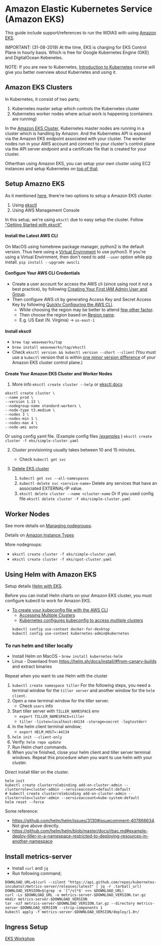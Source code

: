 # Amazon Elastic Kubernetes Service (Amazon EKS)
This guide include support/references to run the WDIAS with using [Amazon EKS](https://aws.amazon.com/eks/).

IMPORTANT: (31-08-2019) At the time, EKS is charging for EKS Control Plane in hourly basis. Which is free for Google Kubernetes Engine (GKE) and DigitalOcean Kebenetes.

NOTE: If you are new to Kubernetes, [Introduction to Kubernetes](https://www.edx.org/course/introduction-to-kubernetes) course will give you better overview about Kubernetes and using it.

## Amazon EKS Clusters
In Kubernetes, it consist of two parts;
1. Kubernetes master setup which controls the Kubernetes cluster
2. Kubernetes worker nodes where actual work is happening (containers are running)

In the [Amazon EKS Cluster](https://docs.aws.amazon.com/eks/latest/userguide/clusters.html), Kubernetes master nodes are running in a cluster which is handling by Amazon.
And the Kubernetes API is exposed via the Amazon EKS endpoint associated with your cluster.
The worker nodes run in your AWS account and connect to your cluster's control plane via the API server endpoint and a certificate file that is created for your cluster.

Otherthan using Amazon EKS, you can setup your own cluster using EC2 instances and setup Kubernetes on [top of that](https://aws.amazon.com/kubernetes/).

## Setup Amazno EKS
As it mentioned [here](https://docs.aws.amazon.com/eks/latest/userguide/getting-started.html), there're two options to setup a Amazon EKS cluster.
1. Using [eksctl](https://eksctl.io)
2. Using AWS Management Console

In this setup, we're using `eksctl` due to easy setup the cluster. Follow ["Getting Started with eksctl"](https://docs.aws.amazon.com/eks/latest/userguide/getting-started-eksctl.html)

#### Install the Latest AWS CLI
On MacOS using homebrew package manager, python2 is the default version. Thus here using a [Virtual Envirnment](https://docs.aws.amazon.com/cli/latest/userguide/install-virtualenv.html) to use python3.
If you're using a Virtual Envirnment, then don't need to add `--user` option while pip install.
`pip install --upgrade awscli`

#### Configure Your AWS CLI Credentials
- Create a user account for access the AWS cli (since using root it not a best practice), by following [Creating Your First IAM Admin User and Group](https://docs.aws.amazon.com/IAM/latest/UserGuide/getting-started_create-admin-group.html).
- Then configure AWS cli by generating Access Key and Secret Access Key by following [Quickly Configuring the AWS CLI](https://docs.aws.amazon.com/cli/latest/userguide/cli-chap-configure.html#cli-quick-configuration).
  - While choosing the region may be better to attend [few other factor](https://www.concurrencylabs.com/blog/choose-your-aws-region-wisely/).
  - Then choose the region based on [Region name](https://docs.aws.amazon.com/general/latest/gr/rande.html#apigateway_region).
  - E.g. US East (N. Virginia)	-> `us-east-1`

#### Install eksctl
- `brew tap weaveworks/tap`
- `brew install weaveworks/tap/eksctl`
- Check `eksctl version && kubectl version --short --client` (You must use a `kubectl` version that is within [one minor version difference](https://docs.aws.amazon.com/eks/latest/userguide/install-kubectl.html) of your Amazon EKS cluster control plane.)

#### Create Your Amazon EKS Cluster and Worker Nodes
1. More info `eksctl create cluster --help` or [eksctl docs](https://eksctl.io/usage/creating-and-managing-clusters/)
```
eksctl create cluster \
--name prod \
--version 1.13 \
--nodegroup-name standard-workers \
--node-type t3.medium \
--nodes 3 \
--nodes-min 1 \
--nodes-max 4 \
--node-ami auto
```
Or using config yaml file. (Example config files [/examples](https://github.com/weaveworks/eksctl/tree/master/examples) )
`eksctl create cluster -f eks/simple-cluster.yaml`

2. Cluster provisioning usually takes between 10 and 15 minutes.
    - Check `kubectl get svc`

3. [Delete EKS cluster](https://docs.aws.amazon.com/eks/latest/userguide/delete-cluster.html)
    1. `kubectl get svc --all-namespaces`
    2. `kubectl delete svc <service-name>` Delete any services that have an associated EXTERNAL-IP value.
    3. `eksctl delete cluster --name <cluster-name`
    Or if you used config file
    `eksctl delete cluster -f eks/simple-cluster.yaml`

## Worker Nodes
See more details on [Managing nodegroups](https://eksctl.io/usage/managing-nodegroups/).

Details on [Amazon Instance Types](https://aws.amazon.com/ec2/instance-types/)

More nodegroups:
- `eksctl create cluster -f eks/simple-cluster.yaml`
- `eksctl create cluster -f eks/spot-cluster.yaml`

## Using Helm with Amazon EKS
Setup details [Helm with EKS](https://docs.aws.amazon.com/eks/latest/userguide/helm.html).

Before you can install Helm charts on your Amazon EKS cluster, you must configure kubectl to work for Amazon EKS.
- [To create your kubeconfig file with the AWS CLI](https://docs.aws.amazon.com/eks/latest/userguide/create-kubeconfig.html)
    - [Accessing Multiple Clusters](https://kubectl.docs.kubernetes.io/pages/app_composition_and_deployment/accessing_multiple_clusters.html)
    - [Kubernetes configures kubeconfig to access multiple clusters](https://programmer.help/blogs/kubernetes-configures-kubeconfig-to-access-multiple-clusters.html)
    ```
    kubectl config use-context docker-for-desktop
    kubectl config use-context kubernetes-admin@kubernetes
    ```

### To run helm and tiller locally
- Install Helm on MacOS - `brew install kubernetes-helm`
- Linux - Downlaod from https://helm.sh/docs/install/#from-canary-builds and extract binaries

Repeat when you want to use Helm with the cluster
1. `kubectl create namespace tiller`
For the following steps, you need a terminal window for the `tiller server` and another window for the `helm client`.
2. Open a new terminal window for the tiller server.
    - Check `users` info
3. Start tiller server with `TILLER_NAMESPACE` env
    - `export TILLER_NAMESPACE=tiller`
    - `tiller -listen=localhost:44134 -storage=secret -logtostderr`
4. In the helm client terminal window;
    - `export HELM_HOST=:44134`
5. `helm init --client-only`
6. Verify: `helm repo update`
7. Run Helm chart commands.
8. When you're finished, close your helm client and tiller server terminal windows. Repeat this procedure when you want to use helm with your cluster.

Direct install tiller on the cluster.
```
helm init
kubectl create clusterrolebinding add-on-cluster-admin --clusterrole=cluster-admin --serviceaccount=default:default
# kubectl create clusterrolebinding add-on-cluster-admin --clusterrole=cluster-admin --serviceaccount=kube-system:default
helm reset --force
```
Some reference:
- https://github.com/helm/helm/issues/3130#issuecomment-407866634. Not give above directly.
- https://github.com/helm/helm/blob/master/docs/rbac.md#example-deploy-tiller-in-a-namespace-restricted-to-deploying-resources-in-another-namespace

## Install metrics-server
- Install `curl` and `jq`
- Run following command;
```
DOWNLOAD_URL=$(curl --silent "https://api.github.com/repos/kubernetes-incubator/metrics-server/releases/latest" | jq -r .tarball_url)
DOWNLOAD_VERSION=$(grep -o '[^/v]*$' <<< $DOWNLOAD_URL)
curl -Ls $DOWNLOAD_URL -o metrics-server-$DOWNLOAD_VERSION.tar.gz
mkdir metrics-server-$DOWNLOAD_VERSION
tar -xzf metrics-server-$DOWNLOAD_VERSION.tar.gz --directory metrics-server-$DOWNLOAD_VERSION --strip-components 1
kubectl apply -f metrics-server-$DOWNLOAD_VERSION/deploy/1.8+/
```

## Ingress Setup
[EKS Workshop](https://eksworkshop.com)
